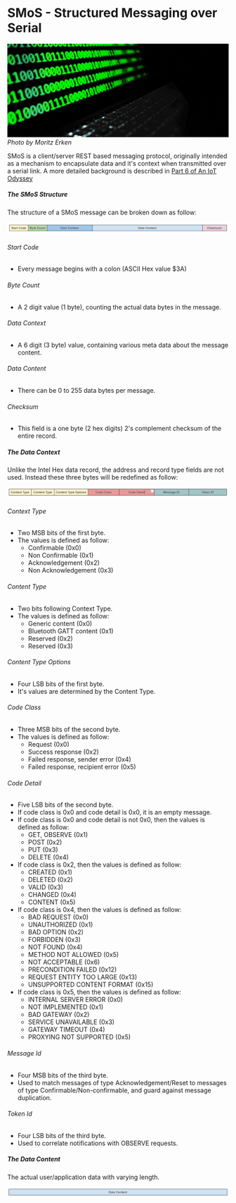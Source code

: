 # SMoS - Structured Messaging over Serial
![Cover](images/smos_cover_moritz_erken.jpg) *Photo by Moritz Erken*

SMoS is a client/server REST based messaging protocol, originally intended as a mechanism to encapsulate data and it's context when transmitted over a serial link. A more detailed background is described in [Part 6 of An IoT Odyssey]()

##### The SMoS Structure

The structure of a SMoS message can be broken down as follow:

![The SMoS Structure](images/smos_structure.png)

###### Start Code
  * Every message begins with a colon (ASCII Hex value $3A)

###### Byte Count
  * A 2 digit value (1 byte), counting the actual data bytes in the message.

###### Data Context
  * A 6 digit (3 byte) value, containing various meta data about the message content.

###### Data Content
  * There can be 0 to 255 data bytes per message.

###### Checksum
  * This field is a one byte (2 hex digits) 2's complement checksum of the entire record.

##### The Data Context

Unlike the Intel Hex data record, the address and record type fields are not used. Instead these three bytes will be redefined as follow:

![Data Context Structure](images/data_context.png)

###### Context Type
* Two MSB bits of the first byte.
* The values is defined as follow:
  + Confirmable (0x0)
  + Non Confirmable (0x1)
  + Acknowledgement (0x2)
  + Non Acknowledgement (0x3)

###### Content Type
* Two bits following Context Type.
* The values is defined as follow:
  + Generic content (0x0)
  + Bluetooth GATT content (0x1)
  + Reserved (0x2)
  + Reserved (0x3)

###### Content Type Options
* Four LSB bits of the first byte.
* It's values are determined by the Content Type.

###### Code Class
* Three MSB bits of the second byte.
* The values is defined as follow:
  + Request (0x0)
  + Success response (0x2)
  + Failed response, sender error (0x4)
  + Failed response, recipient error (0x5)

###### Code Detail
* Five LSB bits of the second byte.
* If code class is 0x0 and code detail is 0x0, it is an empty message.
* If code class is 0x0 and code detail is not 0x0, then the values is defined as follow:
  + GET, OBSERVE (0x1)
  + POST (0x2)
  + PUT (0x3)
  + DELETE (0x4)
* If code class is 0x2, then the values is defined as follow:
  + CREATED (0x1)
  + DELETED (0x2)
  + VALID (0x3)
  + CHANGED (0x4)
  + CONTENT (0x5)
* If code class is 0x4, then the values is defined as follow:
  + BAD REQUEST (0x0)
  + UNAUTHORIZED (0x1)
  + BAD OPTION (0x2)
  + FORBIDDEN (0x3)
  + NOT FOUND (0x4)
  + METHOD NOT ALLOWED (0x5)
  + NOT ACCEPTABLE (0x6)
  + PRECONDITION FAILED (0x12)
  + REQUEST ENTITY TOO LARGE (0x13)
  + UNSUPPORTED CONTENT FORMAT (0x15)
* If code class is 0x5, then the values is defined as follow:
  + INTERNAL SERVER ERROR (0x0)
  + NOT IMPLEMENTED (0x1)
  + BAD GATEWAY (0x2)
  + SERVICE UNAVAILABLE (0x3)
  + GATEWAY TIMEOUT (0x4)
  + PROXYING NOT SUPPORTED (0x5)

###### Message Id
* Four MSB bits of the third byte.
* Used to match messages of type Acknowledgement/Reset to messages of type Confirmable/Non-confirmable, and guard against message duplication.

###### Token Id
* Four LSB bits of the third byte.
* Used to correlate notifications with OBSERVE requests.

##### The Data Content

The actual user/application data with varying length.

![Data Content Structure](images/data_content.png)